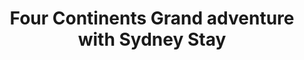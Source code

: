 ---
category: far-east-and-asia
title: Four Continents Grand adventure with Sydney Stay
class: four-continents-grand-adventure-with-sydney-stay
cruiseline: Princess Cruises – Emerald Princess
special-info: Flights, transfers and Hotel stay included
price: 4299
nights: 51
cruise-url: http://www.planetcruise.co.uk/princess-cruises/emerald-princess/28-september-2016/107526?referrersiteid=970
---